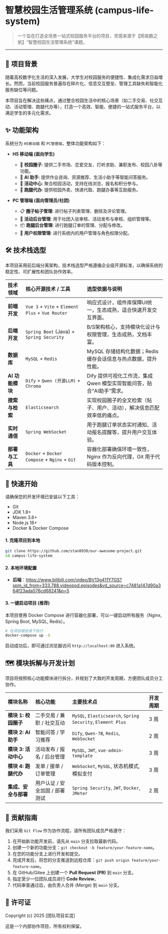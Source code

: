 # 智慧校园生活管理系统 (campus-life-system)

> 一个旨在打造全场景一站式校园服务平台的项目，灵感来源于【网易数之帆】“智慧校园生活管理系统”课题。

---

## 📖 项目背景

随着高校数字化生活的深入发展，大学生对校园服务的便捷性、集成化需求日益增长。然而，当前校园服务普遍存在碎片化、信息交互壁垒、管理工具缺失和智能化服务缺位等问题。

本项目旨在解决这些痛点，通过整合校园生活中的核心场景（如二手交易、社交互动、活动管理、跑腿代办等），打造一个高效、智能、便捷的一站式服务平台，以满足学生的多元化需求。

## ✨ 功能架构

系统分为 `H5移动端` 和 `PC管理端`，整体功能架构如下：

- **H5 移动端 (面向学生)**
    - 📱 **校园圈子**: 提供二手市场、恋爱交友、打听求助、兼职发布、校园八卦等功能。
    - 🤖 **AI 助手**: 提供作业咨询、资源推荐、生活小助手等智能问答服务。
    - 🎉 **活动中心**: 聚合校园活动，支持在线浏览、报名和积分参与。
    - 🏃 **跑腿代办**: 提供校园外卖、快递代取、跑腿办事等互助服务。

- **PC 管理端 (面向管理员/社团)**
    - 📋 **圈子帖子管理**: 进行帖子列表管理、删除及评论管理。
    - 🏢 **活动后台管理**: 用于社团入驻审核、活动发布与审核、组织管理等。
    - 📦 **跑腿后台管理**: 进行跑腿订单的管理、分配与修改。
    - 👤 **用户权限管理**: 进行系统内的用户管理与角色权限分配。

## 🛠️ 技术栈选型

本项目采用前后端分离架构，技术栈选型严格遵循企业级开源标准，以确保系统的稳定性、可扩展性和团队协作效率。

| 技术领域 | 核心开源技术 / 工具 | 选型依据与说明 |
| :--- | :--- | :--- |
| **前端开发** | `Vue 3` + `Vite` + `Element Plus` + `Vue Router` | 响应式设计，组件库保障UI统一，生态成熟，适合快速开发交互界面。 |
| **后端开发** | `Spring Boot` (Java) + `Spring Security` | B/S架构核心，支持模块化设计与权限管理，生态成熟，文档丰富。 |
| **数据库** | `MySQL` + `Redis` | MySQL 存储结构化数据；Redis 缓存会话信息与热点数据，提升性能。 |
| **AI 功能模块** | `Dify` + `Qwen (开源LLM)` + `Chroma` | Dify 提供可视化工作流，集成 Qwen 模型实现智能问答，贴合“AI助手”需求。 |
| **搜索与检索** | `Elasticsearch` | 实现校园圈子的全文检索（帖子、用户、活动），解决信息匹配效率低的痛点。 |
| **实时通信** | `Spring WebSocket` | 用于跑腿订单状态实时通知、活动报名提醒等，提升用户交互体验。 |
| **部署与工具** | `Docker` + `Docker Compose` + `Nginx` + `Git` | 容器化部署确保环境一致性，Nginx 作为反向代理，Git 用于代码版本控制。 |

## 🚀 快速开始

请确保您的开发环境已安装以下工具：
- Git
- JDK 1.8+
- Maven 3.6+
- Node.js 16+
- Docker & Docker Compose

#### 1. 克隆项目到本地
```bash
git clone https://github.com/stan0930/our-awesome-project.git
cd campus-life-system
```

#### 2. 本地环境配置
- **后端**：https://www.bilibili.com/video/BV13g411Y7GS?spm_id_from=333.788.videopod.episodes&vd_source=c7481a147d90a364f23ada576cd68241&p=5

#### 3. 一键启动项目 (推荐)
本项目使用 Docker Compose 进行容器化部署，可以一键启动所有服务（Nginx, Spring Boot, MySQL, Redis）。

```bash
# 在项目根目录下执行
docker-compose up -d
```

启动成功后，即可通过浏览器访问 `http://localhost:80` 进入系统。

## 🗺️ 模块拆解与开发计划

项目将按照核心功能模块进行拆分，并规划了大致的开发周期，方便团队成员分工协作。

| 模块名称 | 核心功能 | 主要技术点 | 开发周期 |
| :--- | :--- | :--- | :--- |
| **模块 1: 校园圈子** | 二手交易 / 兼职 / 社交互动 | `MySQL`, `Elasticsearch`, `Spring Security`, `Element Plus` | 3 周 |
| **模块 2: AI 助手** | 智能问答 / 学习推荐 | `Dify`, `Qwen-7B`, `Redis`, `WebSocket` | 2 周 |
| **模块 3: 活动中心** | 活动发布 / 报名 / 后台管理 | `MySQL`, `JWT`, `vue-admin-template` | 3 周 |
| **模块 4: 跑腿代办** | 发单 / 接单 / 订单管理 | `WebSocket`, `MySQL`, 状态机模式, 模拟支付 | 3 周 |
| **集成、安全与部署** | 用户认证 / 安全加固 / 部署测试 | `Spring Security`, `JWT`, `Docker`, `JMeter` | 2 周 |

## 🤝 贡献指南

我们采用 `Git Flow` 作为协作流程，请所有团队成员严格遵守：

1.  在开始新功能开发前，请先从 `main` 分支拉取最新代码。
2.  创建一个新的功能分支：`git checkout -b feature/your-feature-name`。
3.  在您的功能分支上进行开发和提交。
4.  完成开发后，将您的分支推送到远程仓库：`git push origin feature/your-feature-name`。
5.  在 GitHub/Gitee 上创建一个 **Pull Request (PR)** 到 `main` 分支。
6.  指定至少一位团队成员进行 **Code Review**。
7.  代码审查通过后，由负责人合并 (Merge) 到 `main` 分支。

## 📄 许可证

Copyright (c) 2025 [团队项目实混]

这是一个内部协作项目，所有权利保留。

